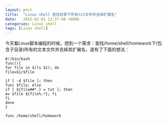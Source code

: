 ```yaml
---
layout: post
title:  "Linux shell 查找目录下所有txt文件并去掉扩展名"
date:   2015-02-01 12:37:48 +0800
categories: Linux shell
tags: [Linux shell]
---
```

 今天看Linux脚本编程的时候，想到一个需求：查找/home/shell/homework下(包含子目录)所有的文本文件并去掉其扩展名，遂有了下面的想法：

``` shell
#!/bin/bash
func(){
for file in $(ls $1); do
file=$1/$file

if [ -d $file ]; then
func $file; else
if [ ${file##*.} = txt ]; then
mv $file ${file%.*}; fi
fi
done
}

func /home/shell/homework

```

